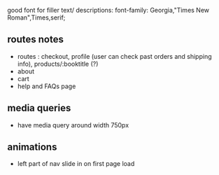good font for filler text/ descriptions: font-family: Georgia,"Times New Roman",Times,serif;

## routes notes

* routes : checkout, profile (user can check past orders and shipping info), products/:booktitle (?)
* about
* cart 
* help and FAQs page 

## media queries

* have media query around width 750px

## animations

* left part of nav slide in on first page load
